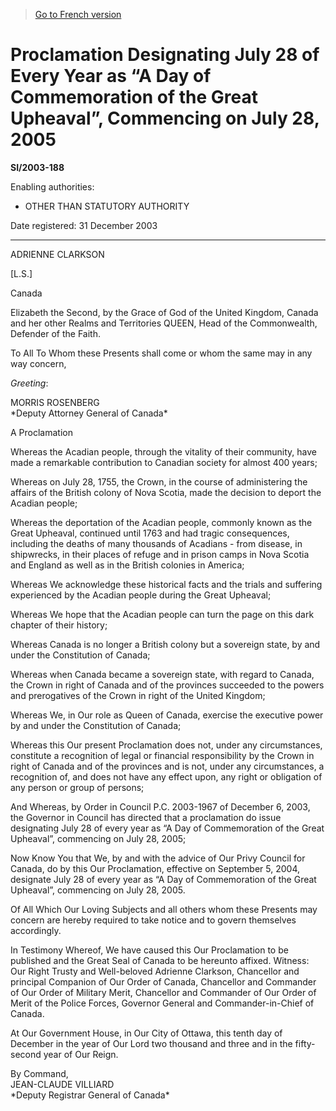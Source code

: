 > [Go to French version](/fr/Règlements/Textes%20réglementaires/2003/188.md)

# Proclamation Designating July 28 of Every Year as “A Day of Commemoration of the Great Upheaval”, Commencing on July 28, 2005

**SI/2003-188**

Enabling authorities: 
- OTHER THAN STATUTORY AUTHORITY

Date registered: 31 December 2003

----------

ADRIENNE CLARKSON

[L.S.]

Canada

Elizabeth the Second, by the Grace of God of the United Kingdom, Canada and her other Realms and Territories QUEEN, Head of the Commonwealth, Defender of the Faith.

To All To Whom these Presents shall come or whom the same may in any way concern,

*Greeting*:


<p>MORRIS ROSENBERG<br />*Deputy Attorney General of Canada*<br /></p>

A Proclamation

Whereas the Acadian people, through the vitality of their community, have made a remarkable contribution to Canadian society for almost 400 years;

Whereas on July 28, 1755, the Crown, in the course of administering the affairs of the British colony of Nova Scotia, made the decision to deport the Acadian people;

Whereas the deportation of the Acadian people, commonly known as the Great Upheaval, continued until 1763 and had tragic consequences, including the deaths of many thousands of Acadians - from disease, in shipwrecks, in their places of refuge and in prison camps in Nova Scotia and England as well as in the British colonies in America;

Whereas We acknowledge these historical facts and the trials and suffering experienced by the Acadian people during the Great Upheaval;

Whereas We hope that the Acadian people can turn the page on this dark chapter of their history;

Whereas Canada is no longer a British colony but a sovereign state, by and under the Constitution of Canada;

Whereas when Canada became a sovereign state, with regard to Canada, the Crown in right of Canada and of the provinces succeeded to the powers and prerogatives of the Crown in right of the United Kingdom;

Whereas We, in Our role as Queen of Canada, exercise the executive power by and under the Constitution of Canada;

Whereas this Our present Proclamation does not, under any circumstances, constitute a recognition of legal or financial responsibility by the Crown in right of Canada and of the provinces and is not, under any circumstances, a recognition of, and does not have any effect upon, any right or obligation of any person or group of persons;

And Whereas, by Order in Council P.C. 2003-1967 of December 6, 2003, the Governor in Council has directed that a proclamation do issue designating July 28 of every year as “A Day of Commemoration of the Great Upheaval”, commencing on July 28, 2005;

Now Know You that We, by and with the advice of Our Privy Council for Canada, do by this Our Proclamation, effective on September 5, 2004, designate July 28 of every year as “A Day of Commemoration of the Great Upheaval”, commencing on July 28, 2005.

Of All Which Our Loving Subjects and all others whom these Presents may concern are hereby required to take notice and to govern themselves accordingly.

In Testimony Whereof, We have caused this Our Proclamation to be published and the Great Seal of Canada to be hereunto affixed. Witness: Our Right Trusty and Well-beloved Adrienne Clarkson, Chancellor and principal Companion of Our Order of Canada, Chancellor and Commander of Our Order of Military Merit, Chancellor and Commander of Our Order of Merit of the Police Forces, Governor General and Commander-in-Chief of Canada.

At Our Government House, in Our City of Ottawa, this tenth day of December in the year of Our Lord two thousand and three and in the fifty-second year of Our Reign.


<p>By Command,<br />JEAN-CLAUDE VILLIARD<br />*Deputy Registrar General of Canada*<br /></p>


